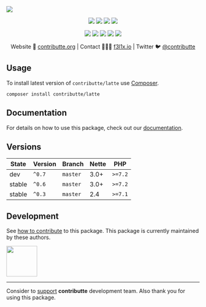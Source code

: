 ![](https://heatbadger.now.sh/github/readme/contributte/latte/)

<p align=center>
  <a href="https://github.com/contributte/latte/actions"><img src="https://badgen.net/github/checks/contributte/latte/master?cache=300"></a>
  <a href="https://coveralls.io/r/contributte/latte"><img src="https://badgen.net/coveralls/c/github/contributte/latte?cache=300"></a>
  <a href="https://packagist.org/packages/contributte/latte"><img src="https://badgen.net/packagist/dm/contributte/latte"></a>
  <a href="https://packagist.org/packages/contributte/latte"><img src="https://badgen.net/packagist/v/contributte/latte"></a>
</p>
<p align=center>
  <a href="https://packagist.org/packages/contributte/latte"><img src="https://badgen.net/packagist/php/contributte/latte"></a>
  <a href="https://github.com/contributte/latte"><img src="https://badgen.net/github/license/contributte/latte"></a>
  <a href="https://bit.ly/ctteg"><img src="https://badgen.net/badge/support/gitter/cyan"></a>
  <a href="https://bit.ly/cttfo"><img src="https://badgen.net/badge/support/forum/yellow"></a>
  <a href="https://contributte.org/partners.html"><img src="https://badgen.net/badge/sponsor/donations/F96854"></a>
</p>

<p align=center>
Website 🚀 <a href="https://contributte.org">contributte.org</a> | Contact 👨🏻‍💻 <a href="https://f3l1x.io">f3l1x.io</a> | Twitter 🐦 <a href="https://twitter.com/contributte">@contributte</a>
</p>

## Usage

To install latest version of `contributte/latte` use [Composer](https://getcomposer.com).

```
composer install contributte/latte
```

## Documentation

For details on how to use this package, check out our [documentation](.docs).

## Versions

| State       | Version | Branch   | Nette | PHP     |
|-------------|---------|----------|-------|---------|
| dev         | `^0.7`  | `master` | 3.0+  | `>=7.2` |
| stable      | `^0.6`  | `master` | 3.0+  | `>=7.2` |
| stable      | `^0.3`  | `master` | 2.4   | `>=7.1` |

## Development

See [how to contribute](https://contributte.org) to this package. This package is currently maintained by these authors.

<a href="https://github.com/f3l1x">
    <img width="80" height="80" src="https://avatars2.githubusercontent.com/u/538058?v=3&s=80">
</a>

-----

Consider to [support](https://contributte.com/partners) **contributte** development team.
Also thank you for using this package.
